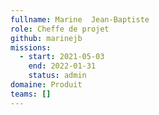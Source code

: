 ```yaml
---
fullname: Marine  Jean-Baptiste
role: Cheffe de projet
github: marinejb
missions:
  - start: 2021-05-03
    end: 2022-01-31
    status: admin
domaine: Produit
teams: []
---
```

